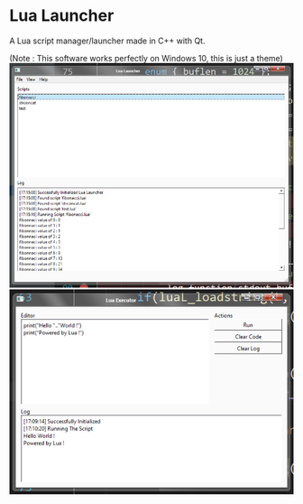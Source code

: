# Lua Launcher
A Lua script manager/launcher made in C++ with Qt.

(Note : This software works perfectly on Windows 10, this is just a theme)
![](readme_resources/main.png)
![](readme_resources/executor.png)
